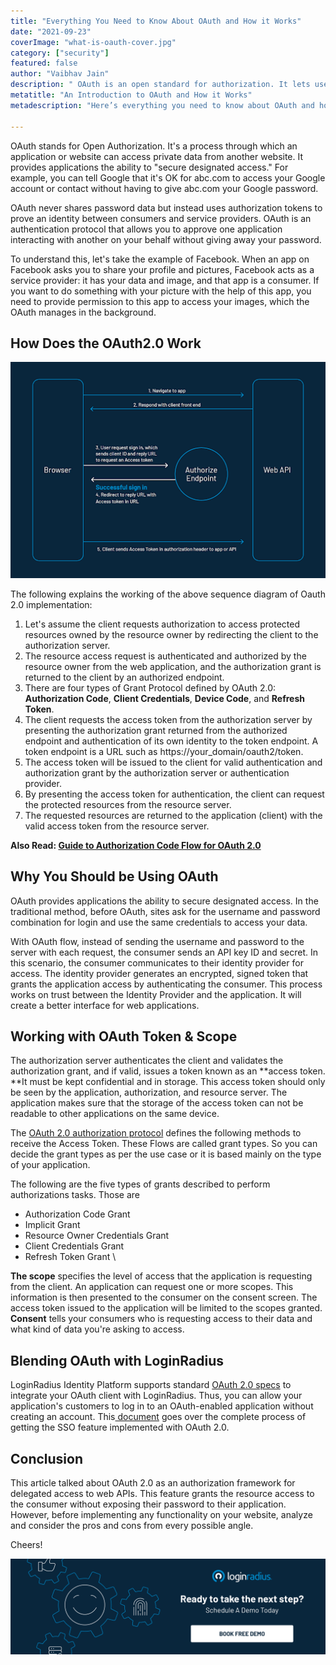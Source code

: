 ```yaml
---
title: "Everything You Need to Know About OAuth and How it Works"
date: "2021-09-23"
coverImage: "what-is-oauth-cover.jpg"
category: ["security"]
featured: false 
author: "Vaibhav Jain"
description: " OAuth is an open standard for authorization. It lets users authorize third-party access to their servers without handing out their username and password. Read this blog to also find about OAuth 2.0 as an authorization framework for delegated access to web APIs."
metatitle: "An Introduction to OAuth and How it Works"
metadescription: "Here’s everything you need to know about OAuth and how it works. This blog focuses on 0Auth token and scopes and why enterprises should be using it."

---
```


OAuth stands for Open Authorization. It's a process through which an application or website can access private data from another website. It provides applications the ability to "secure designated access." For example, you can tell Google that it's OK for abc.com to access your Google account or contact without having to give abc.com your Google password.

OAuth never shares password data but instead uses authorization tokens to prove an identity between consumers and service providers. OAuth is an authentication protocol that allows you to approve one application interacting with another on your behalf without giving away your password.

To understand this, let's take the example of Facebook. When an app on Facebook asks you to share your profile and pictures, Facebook acts as a service provider: it has your data and image, and that app is a consumer. If you want to do something with your picture with the help of this app, you need to provide permission to this app to access your images, which the OAuth manages in the background.


## How Does the OAuth2.0 Work



![what-is-oauth-1](what-is-oauth-1.png)


The following explains the working of the above sequence diagram of Oauth 2.0 implementation: 



1. Let's assume the client requests authorization to access protected resources owned by the resource owner by redirecting the client to the authorization server.
2. The resource access request is authenticated and authorized by the resource owner from the web application, and the authorization grant is returned to the client by an authorized endpoint.
3. There are four types of Grant Protocol defined by OAuth 2.0: **Authorization Code**, **Client Credentials**, **Device Code**, and **Refresh Token**.
4. The client requests the access token from the authorization server by presenting the authorization grant returned from the authorized endpoint and authentication of its own identity to the token endpoint. A token endpoint is a URL such as https://your_domain/oauth2/token.
5. The access token will be issued to the client for valid authentication and authorization grant by the authorization server or authentication provider.
6. By presenting the access token for authentication, the client can request the protected resources from the resource server.
7. The requested resources are returned to the application (client) with the valid access token from the resource server.

**Also Read: [Guide to Authorization Code Flow for OAuth 2.0 ](https://www.loginradius.com/blog/async/authorization-code-flow-oauth/)**


## Why You Should be Using OAuth

OAuth provides applications the ability to secure designated access. In the traditional method, before OAuth, sites ask for the username and password combination for login and use the same credentials to access your data.


With OAuth flow, instead of sending the username and password to the server with each request, the consumer sends an API key ID and secret. In this scenario, the consumer communicates to their identity provider for access. The identity provider generates an encrypted, signed token that grants the application access by authenticating the consumer. This process works on trust between the Identity Provider and the application. It will create a better interface for web applications.


## Working with OAuth Token & Scope

The authorization server authenticates the client and validates the authorization grant, and if valid, issues a token known as an **access token. **It must be kept confidential and in storage. This access token should only be seen by the application, authorization, and resource server. The application makes sure that the storage of the access token can not be readable to other applications on the same device.

The [OAuth 2.0 authorization protocol](https://www.loginradius.com/blog/start-with-identity/oauth2.0-guide/) defines the following methods to receive the Access Token. These Flows are called grant types. So you can decide the grant types as per the use case or it is based mainly on the type of your application.

The following are the five types of grants described to perform authorizations tasks. Those are



* Authorization Code Grant
* Implicit Grant
* Resource Owner Credentials Grant
* Client Credentials Grant
* Refresh Token Grant \


**The scope** specifies the level of access that the application is requesting from the client. An application can request one or more scopes. This information is then presented to the consumer on the consent screen. The access token issued to the application will be limited to the scopes granted. **Consent** tells your consumers who is requesting access to their data and what kind of data you're asking to access.


## Blending OAuth with LoginRadius

LoginRadius Identity Platform supports standard [OAuth 2.0 specs](https://tools.ietf.org/html/rfc6749) to integrate your OAuth client with LoginRadius. Thus, you can allow your application's customers to log in to an OAuth-enabled application without creating an account. This[ document](https://www.loginradius.com/docs/single-sign-on/tutorial/federated-sso/oauth-2-0/oauth-2-0-overview/#oauthguide0) goes over the complete process of getting the SSO feature implemented with OAuth 2.0.


## Conclusion

This article talked about OAuth 2.0 as an authorization framework for delegated access to web APIs. This feature grants the resource access to the consumer without exposing their password to their application. However, before implementing any functionality on your website, analyze and consider the pros and cons from every possible angle.

Cheers!


[![book-a-demo-loginradius](../assets/book-a-demo-loginradius.png)](https://www.loginradius.com/book-a-demo/)